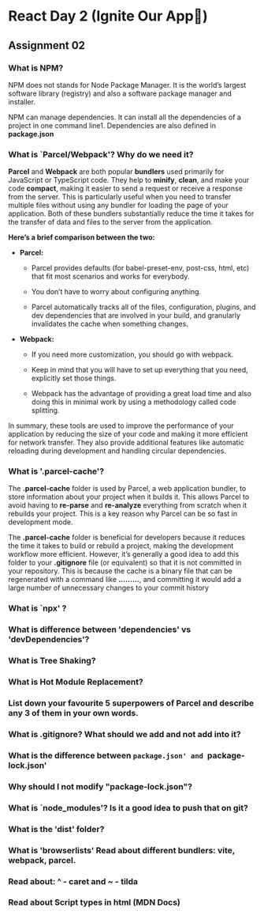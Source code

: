 # React Day 2 (Ignite Our App🚀)
## Assignment 02
### What is NPM?
<p>NPM does not stands for Node Package Manager. It is the world’s largest software library (registry) and also a software package manager and installer.</p>
<p>NPM can manage dependencies. It can install all the dependencies of a project in one command line1. Dependencies are also defined in <b>package.json</b></p>

### What is `Parcel/Webpack'? Why do we need it?
<p><b>Parcel</b> and <b>Webpack</b> are both popular <b>bundlers</b> used primarily for JavaScript or TypeScript code. They help to <b>minify</b>, <b>clean</b>, and make your code <b>compact</b>, making it easier to send a request or receive a response from the server. This is particularly useful when you need to transfer multiple files without using any bundler for loading the page of your application. Both of these bundlers substantially reduce the time it takes for the transfer of data and files to the server from the application.</p>
<b>Here’s a brief comparison between the two:</b>
<ul>
  <li><b>Parcel:</b>
    <ul>
      <li><p>Parcel provides defaults (for babel-preset-env, post-css, html, etc) that fit most scenarios and works for everybody.</p></li>
      <li><p>You don’t have to worry about configuring anything.</p></li>
      <li><p>Parcel automatically tracks all of the files, configuration, plugins, and dev dependencies that are involved in your build, and granularly invalidates the cache when something changes.</p></li>
    </ul>
  </li>

  <li><b>Webpack:</b>
    <ul>
      <li><p>If you need more customization, you should go with webpack.</p></li>
      <li><p>Keep in mind that you will have to set up everything that you need, explicitly set those things.</p></li>
      <li><p>Webpack has the advantage of providing a great load time and also doing this in minimal work by using a methodology called code splitting.</p></li>
    </ul>
  </li>

</ul>
<p>In summary, these tools are used to improve the performance of your application by reducing the size of your code and making it more efficient for network transfer. They also provide additional features like automatic reloading during development and handling circular dependencies.</p>

### What is '.parcel-cache'?
<p>The <b>.parcel-cache</b> folder is used by Parcel, a web application bundler, to store information about your project when it builds it. This allows Parcel to avoid having to <b>re-parse</b> and <b>re-analyze</b> everything from scratch when it rebuilds your project. This is a key reason why Parcel can be so fast in development mode.</p>
<p>The <b>.parcel-cache</b> folder is beneficial for developers because it reduces the time it takes to build or rebuild a project, making the development workflow more efficient. However, it’s generally a good idea to add this folder to your <b>.gitignore</b> file (or equivalent) so that it is not committed in your repository. This is because the cache is a binary file that can be regenerated with a command like <b>.........</b>, and committing it would add a large number of unnecessary changes to your commit history</p>


### What is `npx' ?


### What is difference between 'dependencies' vs 'devDependencies'?


### What is Tree Shaking?


### What is Hot Module Replacement?


### List down your favourite 5 superpowers of Parcel and describe any 3 of them in your own words.


### What is .gitignore? What should we add and not add into it?


### What is the difference between `package.json' and `package-lock.json'


### Why should I not modify "package-lock.json"?


### What is `node_modules'? Is it a good idea to push that on git?


### What is the 'dist' folder?


### What is 'browserlists' Read about different bundlers: vite, webpack, parcel.


### Read about: ^ - caret and ~ - tilda


### Read about Script types in html (MDN Docs)

